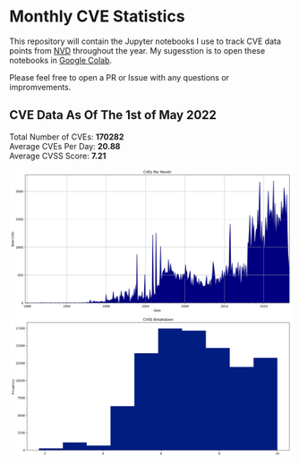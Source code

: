 # Monthly CVE Statistics

This repository will contain the Jupyter notebooks I use to track CVE data points from [NVD](https://nvd.nist.gov/) throughout the year. My sugesstion is to open these notebooks in [Google Colab](https://colab.research.google.com).

Please feel free to open a PR or Issue with any questions or impromvements.

## CVE Data As Of The 1st of May 2022

Total Number of CVEs: **170282**<br/>
Average CVEs Per Day: **20.88**<br/>
Average CVSS Score: **7.21**<br/>

![CVE Graph](All.jpg "CVE Graph")<br/>
![CVSS Graph](AllCVSS.jpg "CVSS Graph")
